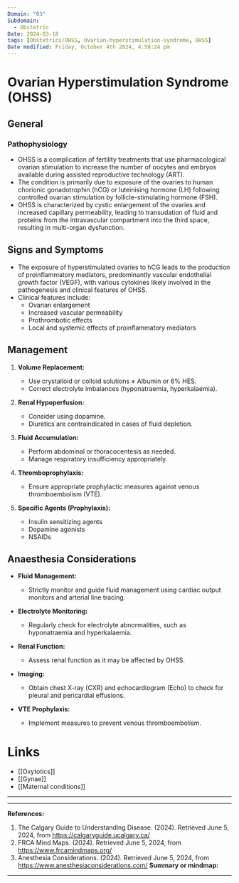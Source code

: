 ```yaml
---
Domain: "03"
Subdomain:
  - Obstetric
Date: 2024-03-18
tags: [Obstetrics/OHSS, Ovarian-hyperstimulation-syndrome, OHSS]
Date modified: Friday, October 4th 2024, 4:58:24 pm
---
```


# Ovarian Hyperstimulation Syndrome (OHSS)

## General

### Pathophysiology
- OHSS is a complication of fertility treatments that use pharmacological ovarian stimulation to increase the number of oocytes and embryos available during assisted reproductive technology (ART).
- The condition is primarily due to exposure of the ovaries to human chorionic gonadotrophin (hCG) or luteinising hormone (LH) following controlled ovarian stimulation by follicle-stimulating hormone (FSH).
- OHSS is characterized by cystic enlargement of the ovaries and increased capillary permeability, leading to transudation of fluid and proteins from the intravascular compartment into the third space, resulting in multi-organ dysfunction.

## Signs and Symptoms
- The exposure of hyperstimulated ovaries to hCG leads to the production of proinflammatory mediators, predominantly vascular endothelial growth factor (VEGF), with various cytokines likely involved in the pathogenesis and clinical features of OHSS.
- Clinical features include:
  - Ovarian enlargement
  - Increased vascular permeability
  - Prothrombotic effects
  - Local and systemic effects of proinflammatory mediators

## Management
1. **Volume Replacement:**
   - Use crystalloid or colloid solutions ± Albumin or 6% HES.
   - Correct electrolyte imbalances (hyponatraemia, hyperkalaemia).

2. **Renal Hypoperfusion:**
   - Consider using dopamine.
   - Diuretics are contraindicated in cases of fluid depletion.

3. **Fluid Accumulation:**
   - Perform abdominal or thoracocentesis as needed.
   - Manage respiratory insufficiency appropriately.

4. **Thromboprophylaxis:**
   - Ensure appropriate prophylactic measures against venous thromboembolism (VTE).

5. **Specific Agents (Prophylaxis):**
   - Insulin sensitizing agents
   - Dopamine agonists
   - NSAIDs

## Anaesthesia Considerations
- **Fluid Management:**
  - Strictly monitor and guide fluid management using cardiac output monitors and arterial line tracing.
  
- **Electrolyte Monitoring:**
  - Regularly check for electrolyte abnormalities, such as hyponatraemia and hyperkalaemia.
- **Renal Function:**
  - Assess renal function as it may be affected by OHSS.
- **Imaging:**
  - Obtain chest X-ray (CXR) and echocardiogram (Echo) to check for pleural and pericardial effusions.
- **VTE Prophylaxis:**
  - Implement measures to prevent venous thromboembolism.

# Links
- [[Oxytotics]]
- [[Gynae]]
- [[Maternal conditions]]

---

---
**References:**

1. The Calgary Guide to Understanding Disease. (2024). Retrieved June 5, 2024, from https://calgaryguide.ucalgary.ca/
2. FRCA Mind Maps. (2024). Retrieved June 5, 2024, from https://www.frcamindmaps.org/
3. Anesthesia Considerations. (2024). Retrieved June 5, 2024, from https://www.anesthesiaconsiderations.com/
**Summary or mindmap:**

---------------------------------------------------------------------------------------------
